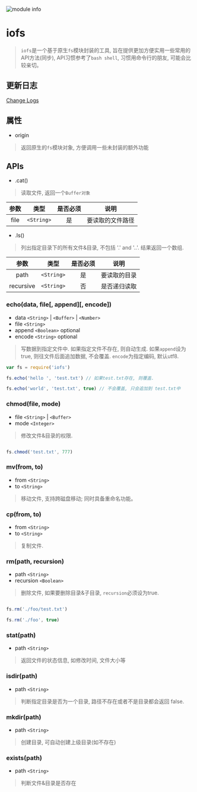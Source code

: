 ![module info](https://nodei.co/npm/iofs.png?downloads=true&downloadRank=true&stars=true)

# iofs
> `iofs`是一个基于原生`fs`模块封装的工具, 旨在提供更加方便实用一些常用的API方法(同步), API习惯参考了`bash shell`, 习惯用命令行的朋友, 可能会比较亲切。

## 更新日志
[Change Logs](./History.md)


## 属性 

- origin
> 返回原生的`fs`模块对象, 方便调用一些未封装的额外功能



## APIs

- .cat()
> 读取文件, 返回一个`Buffer对象`

| 参数 | 类型 | 是否必须 | 说明 |
| :--: | :--: | :--: | -- |
| file |  `<String>`  |  是  | 要读取的文件路径 |




- .ls()
> 列出指定目录下的所有文件&目录, 不包括 '.' and '..'. 结果返回一个数组.

| 参数 | 类型 | 是否必须 | 说明 |
| :--: | :--: | :--: | -- |
| path |  `<String>`  |  是  | 要读取的目录 |
| recursive |  `<String>`  |  否  | 是否递归读取 |



### echo(data, file[, append][, encode])
- data `<String>` | `<Buffer>` | `<Number>`
- file `<String>`
- append `<Boolean>` optional
- encode `<String>` optional

> 写数据到指定文件中. 如果指定文件不存在, 则自动生成.
> 如果`append`设为true, 则往文件后面追加数据, 不会覆盖.
> `encode`为指定编码, 默认utf8.

```javascript
var fs = require('iofs')

fs.echo('hello ', 'test.txt') // 如果test.txt存在, 则覆盖.

fs.echo('world', 'test.txt', true) // 不会覆盖, 只会追加到 test.txt中

```




### chmod(file, mode)
- file `<String>` | `<Buffer>`
- mode `<Integer>`

> 修改文件&目录的权限.

```javascript

fs.chmod('test.txt', 777)

```


### mv(from, to)
- from `<String>`
- to `<String>`

> 移动文件, 支持跨磁盘移动; 同时具备重命名功能。



### cp(from, to)
- from `<String>`
- to `<String>`

> 复制文件.



### rm(path, recursion)
- path `<String>`
- recursion `<Boolean>`

> 删除文件, 如果要删除目录&子目录, `recursion`必须设为true.

```javascript

fs.rm('./foo/test.txt')

fs.rm('./foo', true)

```



### stat(path)
- path `<String>`

> 返回文件的状态信息, 如修改时间, 文件大小等


### isdir(path)
- path `<String>`

> 判断指定目录是否为一个目录, 路径不存在或者不是目录都会返回 false.



### mkdir(path)
- path `<String>`

> 创建目录, 可自动创建上级目录(如不存在)



### exists(path)
- path `<String>`

> 判断文件&目录是否存在